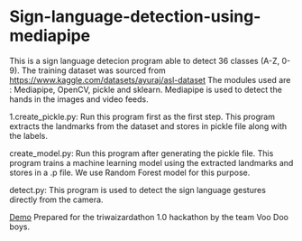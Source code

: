 # Sign-language-detection-using-mediapipe

This is a sign language detecion program able to detect 36 classes (A-Z, 0-9).
The training dataset was sourced from https://www.kaggle.com/datasets/ayuraj/asl-dataset
The modules used are : Mediapipe, OpenCV, pickle and sklearn. Mediapipe is used to detect the hands in the images and video feeds.

1.create_pickle.py:
Run this program first as the first step. 
This program extracts the landmarks from the dataset and stores in pickle file along with the labels.

create_model.py:
Run this program after generating the pickle file. 
This program trains a machine learning model using the extracted landmarks and stores in a .p file. We use Random Forest model for this purpose.

detect.py:
This program is used to detect the sign language gestures directly from the camera.

[Demo](https://youtu.be/rs-0SuueIOs) 
Prepared for the triwaizardathon 1.0 hackathon by the team Voo Doo boys. 
